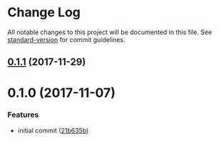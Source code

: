 # Change Log

All notable changes to this project will be documented in this file. See [standard-version](https://github.com/conventional-changelog/standard-version) for commit guidelines.

<a name="0.1.1"></a>
## [0.1.1](https://github.com/timbru31/cordova-plugin-detect-webview-engine/compare/v0.1.0...v0.1.1) (2017-11-29)



<a name="0.1.0"></a>
# 0.1.0 (2017-11-07)


### Features

* initial commit ([21b635b](https://github.com/timbru31/cordova-plugin-detect-webview-engine/commit/21b635b))
